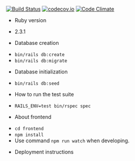 [![Build Status](https://travis-ci.org/yuyasat/app_votematch.svg?branch=master)](https://travis-ci.org/yuyasat/app_votematch)
[![codecov.io](https://codecov.io/github/yuyasat/app_votematch/coverage.svg?branch=master)](https://codecov.io/github/yuyasat/app_votematch?branch=master)
[![Code Climate](https://codeclimate.com/github/yuyasat/app_votematch/badges/gpa.svg)](https://codeclimate.com/github/yuyasat/app_votematch)

* Ruby version
 - 2.3.1

* Database creation
 - `bin/rails db:create`
 - `bin/rails db:migrate`

* Database initialization
 - `bin/rails db:seed`

* How to run the test suite
 - `RAILS_ENV=test bin/rspec spec`

* About frontend
 - `cd frontend`
 - `npm install`
 - Use command `npm run watch` when developing.

* Deployment instructions
